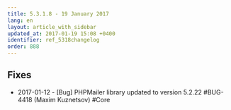 ```yaml
---
title: 5.3.1.8 - 19 January 2017
lang: en
layout: article_with_sidebar
updated_at: 2017-01-19 15:08 +0400
identifier: ref_5318changelog
order: 888
---
```


## Fixes

* 2017-01-12 - [Bug] PHPMailer library updated to version 5.2.22 #BUG-4418 (Maxim Kuznetsov) #Core
